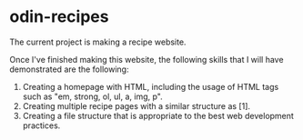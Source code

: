 # odin-recipes
The current project is making a recipe website. 

Once I've finished making this website, the following skills that I will have demonstrated are the following:
1. Creating a homepage with HTML, including the usage of HTML tags such as "em, strong, ol, ul, a, img, p".
2. Creating multiple recipe pages with a similar structure as [1].
3. Creating a file structure that is appropriate to the best web development practices. 
